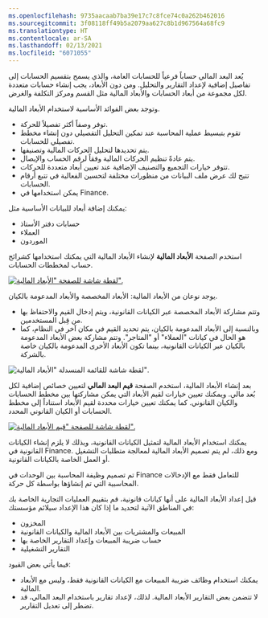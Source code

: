 ```yaml
---
ms.openlocfilehash: 9735aacaab7ba39e17c7c8fce74c0a262b462016
ms.sourcegitcommit: 3f08118ff49b5a2079aa627c8b1d967564a68fc9
ms.translationtype: HT
ms.contentlocale: ar-SA
ms.lasthandoff: 02/13/2021
ms.locfileid: "6071055"
---
```

يُعد البعد المالي حساباً فرعياً للحسابات العامة، والذي يسمح بتقسيم الحسابات إلى تفاصيل إضافية لإعداد التقارير والتحليل. ومن دون الأبعاد، يجب إنشاء حسابات متعددة لكل مجموعة من أبعاد الحسابات والأبعاد المالية مثل القسم ومركز التكلفة والغرض. 

وتوجد بعض الفوائد الأساسية لاستخدام الأبعاد المالية.  

- توفر وصفاً أكثر تفصيلاً للحركة.  
- تقوم بتبسيط عملية المحاسبة عند تمكين التحليل التفصيلي دون إنشاء مخطط تفصيلي للحسابات.  
- يتم تحديدها لتحليل الحركات المالية وتصنيفها.  
- يتم عادةً تنظيم الحركات المالية وفقاً لرقم الحساب والإيصال.
- تتوفر خيارات التجميع والتصنيف الإضافية عند تعيين أبعاد متعددة للحركات.
- تتيح لك عرض ملف البيانات من منظورات مختلفة لتحسين الفعالية في تتبع أرقام الحسابات.  
- يمكن استخدامها في Finance.  

يمكنك إضافة أبعاد للبيانات الأساسية مثل:

- حسابات دفتر الأستاذ
- العملاء
- الموردون

استخدم الصفحة **الأبعاد المالية** لإنشاء الأبعاد المالية التي يمكنك استخدامها كشرائح حساب لمخططات الحسابات. 
 
[![لقطة شاشة للصفحة "الأبعاد المالية".](../media/financial-dim.png)](../media/financial-dim.png#lightbox)

يوجد نوعان من الأبعاد المالية: الأبعاد المخصصة والأبعاد المدعومة بالكيان. 

- وتتم مشاركة الأبعاد المخصصة عبر الكيانات القانونية، ويتم إدخال القيم والاحتفاظ بها من قِبل المستخدمين. 
- وبالنسبة إلى الأبعاد المدعومة بالكيان، يتم تحديد القيم في مكان آخر في النظام، كما هو الحال في كيانات "العملاء" أو "المتاجر". وتتم مشاركة بعض الأبعاد المدعومة بالكيان عبر الكيانات القانونية، بينما تكون الأبعاد الأخرى المدعومة بالكيان خاصة بالشركة.
 
![لقطة شاشة للقائمة المنسدلة "الأبعاد المالية".](../media/create-financial-dim.png)

بعد إنشاء الأبعاد المالية، استخدم الصفحة **قيم البعد المالي** لتعيين خصائص إضافية لكل بُعد مالي. ويمكنك تعيين خيارات لقيم الأبعاد التي يمكن مشاركتها بين مخطط الحسابات والكيان القانوني. كما يمكنك تعيين خيارات محددة لقيم الأبعاد استناداً إلى مخطط الحسابات أو الكيان القانوني المحدد.
 
[![لقطة شاشة للصفحة "قيم الأبعاد المالية".](../media/dim-values.png)](../media/dim-values.png#lightbox)

يمكنك استخدام الأبعاد المالية لتمثيل الكيانات القانونية، وبذلك لا يلزم إنشاء الكيانات القانونية في Finance. ومع ذلك، لم يتم تصميم الأبعاد المالية لمعالجة متطلبات التشغيل أو العمل الخاصة بالكيانات القانونية. 

تم تصميم وظيفة المحاسبة بين الوحدات في Finance للتعامل فقط مع الإدخالات المحاسبية التي تم إنشاؤها بواسطة كل حركة.

قبل إعداد الأبعاد المالية على أنها كيانات قانونية، قم بتقييم العمليات التجارية الخاصة بك في المناطق الآتية لتحديد ما إذا كان هذا الإعداد سيلائم مؤسستك:

- المخزون
- المبيعات والمشتريات بين الأبعاد المالية والكيانات القانونية
- حساب ضريبة المبيعات وإعداد التقارير الخاصة بها
- التقارير التشغيلية

فيما يأتي بعض القيود:

- يمكنك استخدام وظائف ضريبة المبيعات مع الكيانات القانونية فقط، وليس مع الأبعاد المالية.
- لا تتضمن بعض التقارير الأبعاد المالية. لذلك، لإعداد تقارير باستخدام البعد المالي، قد تضطر إلى تعديل التقارير.

